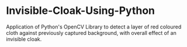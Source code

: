 # Invisible-Cloak-Using-Python
Application of Python's OpenCV Library to detect a layer of red coloured cloth against previously captured background, with overall effect of an invisible cloak.

